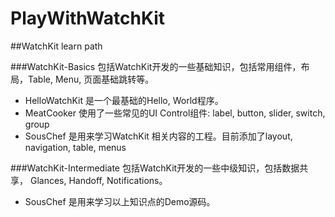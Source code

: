 # PlayWithWatchKit

##WatchKit learn path

###WatchKit-Basics 
包括WatchKit开发的一些基础知识，包括常用组件，布局，Table, Menu, 页面基础跳转等。
* HelloWatchKit 是一个最基础的Hello, World程序。
* MeatCooker 使用了一些常见的UI Control组件: label, button, slider, switch, group
* SousChef 是用来学习WatchKit 相关内容的工程。目前添加了layout, navigation, table, menus

###WatchKit-Intermediate
包括WatchKit开发的一些中级知识，包括数据共享， Glances, Handoff, Notifications。
* SousChef 是用来学习以上知识点的Demo源码。

